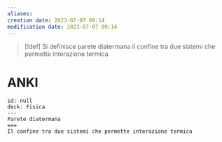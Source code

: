 ```yaml
---
aliases: 
creation date: 2023-07-07 09:14
modification date: 2023-07-07 09:14
---
```


>[!def]
>Si definisce parete diatermana il confine tra due sistemi che permette interazione termica

# ANKI

```anki
id: null
deck: Fisica
---
Parete diatermana
===
Il confine tra due sistemi che permette interazione termica
```
